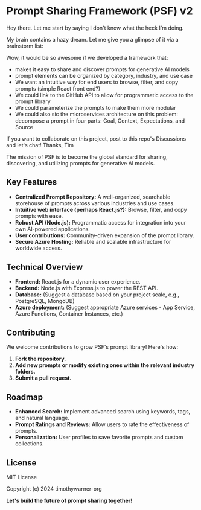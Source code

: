 # Prompt Sharing Framework (PSF) v2

Hey there. Let me start by saying I don't know what the heck I'm doing.

My brain contains a hazy dream. Let me give you a glimpse of it via a brainstorm list:

Wow, it would be so awesome if we developed a framework that:

- makes it easy to share and discover prompts for generative AI models
- prompt elements can be organized by category, industry, and use case
- We want an intuitive way for end users to browse, filter, and copy prompts (simple React front end?)
- We could link to the GitHub API to allow for programmatic access to the prompt library
- We could parameterize the prompts to make them more modular
- We could also sic the microservices architecture on this problem: decompose a prompt in four parts: Goal, Context, Expectations, and Source

If you want to collaborate on this project, post to this repo's Discussions and let's chat! Thanks, Tim












The mission of PSF is to become the global standard for sharing, discovering, and utilizing prompts for generative AI models.

## Key Features

*   **Centralized Prompt Repository:** A well-organized, searchable storehouse of prompts across various industries and use cases.
*   **Intuitive web interface (perhaps React.js?):** Browse, filter, and copy prompts with ease.
*   **Robust API (Node.js):** Programmatic access for integration into your own AI-powered applications.
*   **User contributions:** Community-driven expansion of the prompt library.
*   **Secure Azure Hosting:** Reliable and scalable infrastructure for worldwide access.

## Technical Overview

*   **Frontend:** React.js for a dynamic user experience.
*   **Backend:** Node.js with Express.js to power the REST API.
*   **Database:** (Suggest a database based on your project scale, e.g., PostgreSQL, MongoDB)
*   **Azure deployment:** (Suggest appropriate Azure services - App Service, Azure Functions, Container Instances, etc.)

## Contributing

We welcome contributions to grow PSF's prompt library! Here's how:

1.  **Fork the repository.**
2.  **Add new prompts or modify existing ones within the relevant industry folders.**
3.  **Submit a pull request.**

## Roadmap

*   **Enhanced Search:** Implement advanced search using keywords, tags, and natural language.
*   **Prompt Ratings and Reviews:** Allow users to rate the effectiveness of prompts.
*   **Personalization:** User profiles to save favorite prompts and custom collections.

## License

MIT License

Copyright (c) 2024 timothywarner-org

**Let's build the future of prompt sharing together!**
